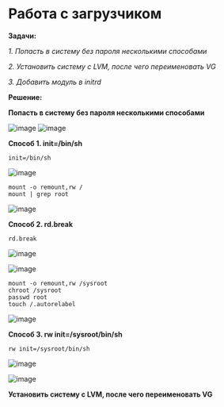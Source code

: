 # Работа с загрузчиком

**Задачи:**

  *1. Попасть в систему без пароля несколькими способами*
  
  *2. Установить систему с LVM, после чего переименовать VG*
  
  *3. Добавить модуль в initrd*
   
**Решение:**

**Попасть в систему без пароля несколькими способами**

![image](https://github.com/lettache/Otus-Administrator-Linux-Pro-Kryuchkov_VV/assets/84719218/6386d071-a932-4e94-ba8b-8b56c3535448)
![image](https://github.com/lettache/Otus-Administrator-Linux-Pro-Kryuchkov_VV/assets/84719218/bd75a191-4bb9-4886-9277-00f6ed6eaea8)

**Способ 1. init=/bin/sh**

```
init=/bin/sh
```
![image](https://github.com/lettache/Otus-Administrator-Linux-Pro-Kryuchkov_VV/assets/84719218/a8cd2490-d364-43db-b7ea-45faf8faa49a)

```
mount -o remount,rw /
mount | grep root
```
![image](https://github.com/lettache/Otus-Administrator-Linux-Pro-Kryuchkov_VV/assets/84719218/d1ed3647-bced-4853-8c38-800e13571f04)

**Способ 2. rd.break**

```
rd.break
```
![image](https://github.com/lettache/Otus-Administrator-Linux-Pro-Kryuchkov_VV/assets/84719218/52dc7b89-8a31-425f-9af4-f61c7a8d2267)

![image](https://github.com/lettache/Otus-Administrator-Linux-Pro-Kryuchkov_VV/assets/84719218/09ab978a-d133-4783-820b-a81a92fed063)

```
mount -o remount,rw /sysroot
chroot /sysroot
passwd root
touch /.autorelabel
```
![image](https://github.com/lettache/Otus-Administrator-Linux-Pro-Kryuchkov_VV/assets/84719218/d5854237-c5aa-49ac-9243-976c74569fb0)

**Способ 3. rw init=/sysroot/bin/sh**

```
rw init=/sysroot/bin/sh
```
![image](https://github.com/lettache/Otus-Administrator-Linux-Pro-Kryuchkov_VV/assets/84719218/3b909ccf-685a-4b5e-a8ce-5b2883816e2a)

![image](https://github.com/lettache/Otus-Administrator-Linux-Pro-Kryuchkov_VV/assets/84719218/9ab7643c-c019-41b1-a8bf-c6bdfbb328d7)

**Установить систему с LVM, после чего переименовать VG**
















